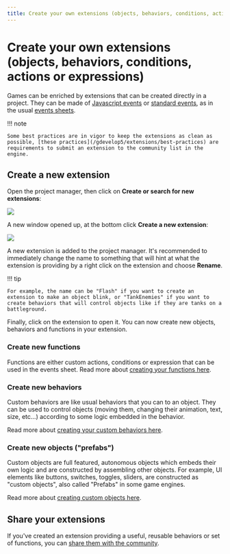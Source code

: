 ```yaml
---
title: Create your own extensions (objects, behaviors, conditions, actions or expressions)
---
```

# Create your own extensions (objects, behaviors, conditions, actions or expressions)

Games can be enriched by extensions that can be created directly in a project. They can be made of [Javascript events](/gdevelop5/events/js-code/) or [standard events](/gdevelop5/events/), as in the usual [events sheets](/gdevelop5/interface/events-editor).

!!! note

    Some best practices are in vigor to keep the extensions as clean as possible, [these practices](/gdevelop5/extensions/best-practices) are requirements to submit an extension to the community list in the engine.


## Create a new extension

Open the project manager, then click on **Create or search for new extensions**:

![](/gdevelop5/extensions/create/pasted/20230305-115305.png)

A new window opened up, at the bottom click **Create a new extension**:

![](/gdevelop5/extensions/create/pasted/20230305-115341.png)

A new extension is added to the project manager. It's recommended to immediately change the name to something that will hint at what the extension is providing by a right click on the extension and choose **Rename**.

!!! tip

    For example, the name can be "Flash" if you want to create an extension to make an object blink, or "TankEnemies" if you want to create behaviors that will control objects like if they are tanks on a battleground.

Finally, click on the extension to open it. You can now create new objects, behaviors and functions in your extension.

### Create new functions

Functions are either custom actions, conditions or expression that can be used in the events sheet.
Read more about [creating your functions here](/gdevelop5/events/functions).

### Create new behaviors

Custom behaviors are like usual behaviors that you can to an object. They can be used to control objects (moving them, changing their animation, text, size, etc...) according to some logic embedded in the behavior.

Read more about [creating your custom behaviors here](/gdevelop5/behaviors/events-based-behaviors).

### Create new objects ("prefabs")

Custom objects are full featured, autonomous objects which embeds their own logic and are constructed by assembling other objects. For example, UI elements like buttons, switches, toggles, sliders, are constructed as "custom objects", also called "Prefabs" in some game engines.

Read more about [creating custom objects here](/gdevelop5/objects/custom-objects-prefab-template).

## Share your extensions

If you've created an extension providing a useful, reusable behaviors or set of functions, you can [share them with the community](/gdevelop5/extensions/share).